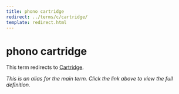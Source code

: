 ```yaml
---
title: phono cartridge
redirect: ../terms/c/cartridge/
template: redirect.html
---
```


# phono cartridge

This term redirects to [Cartridge](../terms/c/cartridge/).

*This is an alias for the main term. Click the link above to view the full definition.*
